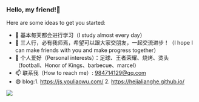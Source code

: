 ### Hello, my friend!👋

Here are some ideas to get you started:

- 🌱 基本每天都会进行学习（I study almost every day）
- 👯 三人行，必有我师焉，希望可以跟大家交朋友，一起交流进步！（I hope I can make friends with you and make progress together）
- 🤔 个人爱好（Personal interests）：足球、王者荣耀、烧烤、烫头（football、Honor of Kings、barbecue、marcel）
- 📫 联系我（How to reach me）: 984714129@qq.com
- 😄 blog:1. https://js.youliaowu.com/   2. https://hejialianghe.github.io/

 <img align="left" src="https://github-readme-stats.vercel.app/api?username=hejialianghe" />
